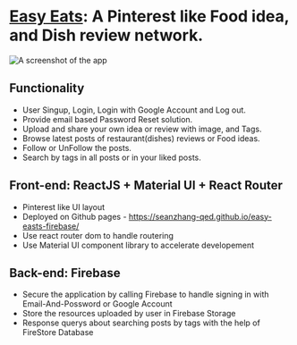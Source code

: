 # [Easy Eats](https://seanzhang-qed.github.io/easy-easts-firebase/): A Pinterest like Food idea, and Dish review network.
![A screenshot of the app](https://user-images.githubusercontent.com/66594541/188562395-62da1571-477f-41e5-b20a-5de32ba86fc9.png)

## Functionality
- User Singup, Login, Login with Google Account and Log out.
- Provide email based Password Reset solution.
- Upload and share your own idea or review with image, and Tags.
- Browse latest posts of restaurant(dishes) reviews or Food ideas.
- Follow or UnFollow the posts.
- Search by tags in all posts or in your liked posts.

## Front-end: ReactJS + Material UI + React Router
- Pinterest like UI layout
- Deployed on Github pages - https://seanzhang-qed.github.io/easy-easts-firebase/
- Use react router dom to handle routering
- Use Material UI component library to accelerate developement

## Back-end: Firebase
- Secure the application by calling Firebase to handle signing in with Email-And-Possword or Google Account
- Store the resources uploaded by user in Firebase Storage
- Response querys about searching posts by tags with the help of FireStore Database


